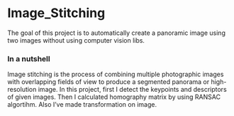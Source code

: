 # Image_Stitching
The goal of this project is to automatically create a panoramic image using two images without using computer vision libs.
### In a nutshell
Image stitching is the process of combining multiple photographic images with overlapping fields of view to produce a segmented panorama or high-resolution image. 
In this project, first I detect the keypoints and descriptors of given images. Then I calculated homography matrix by using RANSAC algortihm. Also I’ve made transformation on image.
